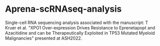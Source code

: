 # Aprena-scRNAseq-analysis

Single-cell RNA sequencing analysis associated with the manuscript: T Kruer et al. "XPO1 Over-expression Drives Resistance to Eprenetapopt and Azacitidine and can be Therapeutically Exploited in TP53 Mutated Myeloid Malignancies" presented at ASH2022. 
